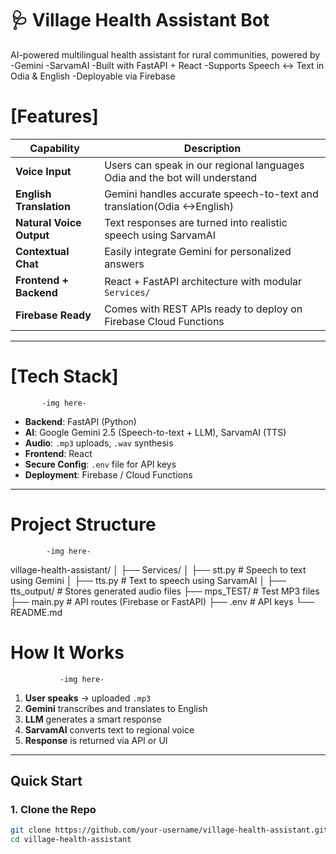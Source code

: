 # 🩺 Village Health Assistant Bot 

AI-powered multilingual health assistant for rural communities, powered by 
-Gemini 
-SarvamAI
-Built with FastAPI + React 
-Supports Speech ↔️ Text in Odia & English
-Deployable via Firebase

# [Features]

| Capability | Description |
|------------|-------------|
| **Voice Input** | Users can speak in our regional languages  Odia and the bot will understand |
| **English Translation** | Gemini handles accurate speech-to-text and translation(Odia <->English) |
| **Natural Voice Output** | Text responses are turned into realistic speech using SarvamAI |
| **Contextual Chat** | Easily integrate Gemini for personalized answers |
| **Frontend + Backend** | React + FastAPI architecture with modular `Services/` |
| **Firebase Ready** | Comes with REST APIs ready to deploy on Firebase Cloud Functions |

---

# [Tech Stack]
           -img here-
- **Backend**: FastAPI (Python)
- **AI**: Google Gemini 2.5 (Speech-to-text + LLM), SarvamAI (TTS)
- **Audio**: `.mp3` uploads, `.wav` synthesis
- **Frontend**: React
- **Secure Config**: `.env` file for API keys
- **Deployment**: Firebase / Cloud Functions

---

# Project Structure
            -img here-
  village-health-assistant/
  │
  ├── Services/
  │ ├── stt.py # Speech to text using Gemini
  │ ├── tts.py # Text to speech using SarvamAI
  │
  ├── tts_output/ # Stores generated audio files
  ├── mps_TEST/ # Test MP3 files
  ├── main.py # API routes (Firebase or FastAPI)
  ├── .env # API keys
  └── README.md

# How It Works
               -img here-

1. **User speaks** → uploaded `.mp3`
2. **Gemini** transcribes and translates to English
3. **LLM** generates a smart response
4. **SarvamAI** converts text to regional voice
5. **Response** is returned via API or UI

---

## Quick Start

###  1. Clone the Repo

```bash
git clone https://github.com/your-username/village-health-assistant.git
cd village-health-assistant